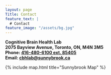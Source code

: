 ```yaml
---
layout: page
Title: Contact
feature_text: |
  # Contact
feature_image: "/assets/bg.jpg"
---
```

<b>Cognitive Brain Health Lab</b><br/>
<b>2075 Bayview Avenue, Toronto, ON, M4N 3M5</b><br/>
<b>Phone: <a href="tel:4164806100">416-480-6100 ext. 85405</a></b><br/>
<b>Email: <a href="mailto:cbhlab@sunnybrook.ca">cbhlab@sunnybrook.ca</a></b>

{% include map.html title="Sunnybrook Map" %}